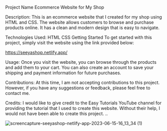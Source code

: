 Project Name
Ecommerce Website for My Shop

Description:
This is an ecommerce website that I created for my shop using HTML and CSS. The website allows customers to browse and purchase products online. It has a clean and modern design that is easy to navigate.

Technologies Used:
HTML
CSS
Getting Started
To get started with this project, simply visit the website using the link provided below:

https://seeyashop.netlify.app/

Usage:
Once you visit the website, you can browse through the products and add them to your cart. You can also create an account to save your shipping and payment information for future purchases.

Contributions:
At this time, I am not accepting contributions to this project. However, if you have any suggestions or feedback, please feel free to contact me.

Credits:
I would like to give credit to the Easy Tutorials YouTube channel for providing the tutorial that I used to create this website. Without their help, I would not have been able to create this project.
..

![screencapture-seeyashop-netlify-app-2023-06-15-16_13_34 (1)](https://github.com/ShubhamChoudharyShubh/seeyashop/assets/96586771/dd85e74b-eeef-45f2-a17e-0c5380539727)
